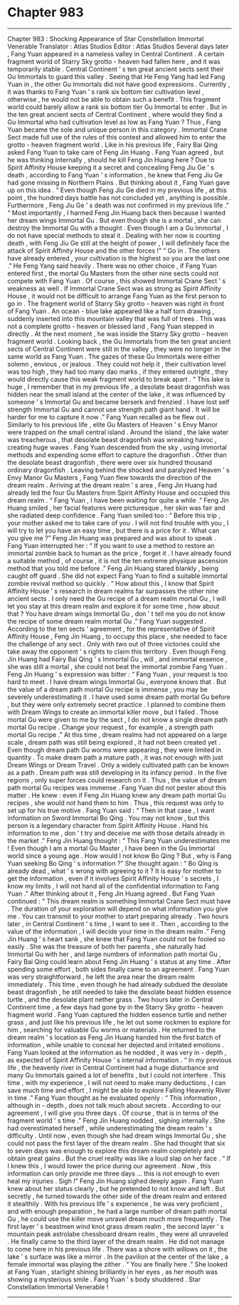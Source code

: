 
# Chapter 983


---

Chapter 983 : Shocking Appearance of Star Constellation Immortal Venerable
Translator :
Atlas Studios
Editor :
Atlas Studios
Several days later , Fang Yuan appeared in a nameless valley in Central Continent .
A certain fragment world of Starry Sky grotto - heaven had fallen here , and it was temporarily stable .
Central Continent ’ s ten great ancient sects sent their Gu Immortals to guard this valley .
Seeing that He Feng Yang had led Fang Yuan in , the other Gu Immortals did not have good expressions .
Currently , it was thanks to Fang Yuan ’ s rank six bottom tier cultivation level , otherwise , he would not be able to obtain such a benefit .
This fragment world could barely allow a rank six bottom tier Gu Immortal to enter . But in the ten great ancient sects of Central Continent , where would they find a Gu Immortal who had cultivation level as low as Fang Yuan ?
Thus , Fang Yuan became the sole and unique person in this category .
Immortal Crane Sect made full use of the rules of this contest and allowed him to enter the grotto - heaven fragment world .
Like in his previous life , Fairy Bai Qing asked Fang Yuan to take care of Feng Jin Huang .
Fang Yuan agreed , but he was thinking internally , should he kill Feng Jin Huang here ?
Due to Spirit Affinity House keeping it a secret and concealing Feng Jiu Ge ’ s death , according to Fang Yuan ’ s information , he knew that Feng Jiu Ge had gone missing in Northern Plains .
But thinking about it , Fang Yuan gave up on this idea .
“ Even though Feng Jiu Ge died in my previous life , at this point , the hundred days battle has not concluded yet , anything is possible . Furthermore , Feng Jiu Ge ’ s death was not confirmed in my previous life .”
“ Most importantly , I harmed Feng Jin Huang back then because I wanted her dream wings Immortal Gu . But even though she is a mortal , she can destroy the Immortal Gu with a thought . Even though I am a Gu Immortal , I do not have special methods to steal it . Dealing with her now is courting death , with Feng Jiu Ge still at the height of power , I will definitely face the attack of Spirit Affinity House and the other forces !”
“ Go in . The others have already entered , your cultivation is the highest so you are the last one .” He Feng Yang said heavily .
There was no other choice , if Fang Yuan entered first , the mortal Gu Masters from the other nine sects could not compete with Fang Yuan .
Of course , this showed Immortal Crane Sect ’ s weakness as well .
If Immortal Crane Sect was as strong as Spirit Affinity House , it would not be difficult to arrange Fang Yuan as the first person to go in .
The fragment world of Starry Sky grotto - heaven was right in front of Fang Yuan .
An ocean - blue lake appeared like a half torn drawing , suddenly inserted into this mountain valley that was full of trees .
This was not a complete grotto - heaven or blessed land , Fang Yuan stepped in directly .
At the next moment , he was inside the Starry Sky grotto - heaven fragment world . Looking back , the Gu Immortals from the ten great ancient sects of Central Continent were still in the valley , they were no longer in the same world as Fang Yuan .
The gazes of these Gu Immortals were either solemn , envious , or jealous .
They could not help it , their cultivation level was too high , they had too many dao marks , if they entered outright , they would directly cause this weak fragment world to break apart .
“ This lake is huge , I remember that in my previous life , a desolate beast dragonfish was hidden near the small island at the center of the lake , it was influenced by someone ’ s Immortal Gu and became berserk and frenzied . I have lost self strength Immortal Gu and cannot use strength path giant hand . It will be harder for me to capture it now .”
Fang Yuan recalled as he flew out .
Similarly to his previous life , elite Gu Masters of Heaven ’ s Envy Manor were trapped on the small central island .
Around the island , the lake water was treacherous , that desolate beast dragonfish was wreaking havoc , creating huge waves .
Fang Yuan descended from the sky , using immortal methods and expending some effort to capture the dragonfish .
Other than the desolate beast dragonfish , there were over six hundred thousand ordinary dragonfish .
Leaving behind the shocked and paralyzed Heaven ’ s Envy Manor Gu Masters , Fang Yuan flew towards the direction of the dream realm .
Arriving at the dream realm ’ s area , Feng Jin Huang had already led the four Gu Masters from Spirit Affinity House and occupied this dream realm .
“ Fang Yuan , I have been waiting for quite a while .” Feng Jin Huang smiled , her facial features were picturesque , her skin was fair and she radiated deep confidence .
Fang Yuan smiled too : “ Before this trip , your mother asked me to take care of you . I will not find trouble with you , I will try to let you have an easy time , but there is a price for it . What can you give me ?”
Feng Jin Huang was prepared and was about to speak .
Fang Yuan interrupted her : “ If you want to use a method to restore an immortal zombie back to human as the price , forget it . I have already found a suitable method , of course , it is not the ten extreme physique ascension method that you told me before .”
Feng Jin Huang stared blankly , being caught off guard .
She did not expect Fang Yuan to find a suitable immortal zombie revival method so quickly .
“ How about this , I know that Spirit Affinity House ’ s research in dream realms far surpasses the other nine ancient sects . I only need the Gu recipe of a dream realm mortal Gu , I will let you stay at this dream realm and explore it for some time , how about that ? You have dream wings Immortal Gu , don ’ t tell me you do not know the recipe of some dream realm mortal Gu .” Fang Yuan suggested .
According to the ten sects ’ agreement , for the representative of Spirit Affinity House , Feng Jin Huang , to occupy this place , she needed to face the challenge of any sect . Only with two out of three victories could she take away the opponent ’ s rights to claim this territory .
Even though Feng Jin Huang had Fairy Bai Qing ’ s Immortal Gu , will , and immortal essence , she was still a mortal , she could not beat the immortal zombie Fang Yuan .
Feng Jin Huang ’ s expression was bitter : “ Fang Yuan , your request is too hard to meet . I have dream wings Immortal Gu , everyone knows that . But the value of a dream path mortal Gu recipe is immense , you may be severely underestimating it . I have used some dream path mortal Gu before , but they were only extremely secret practice . I planned to combine them with Dream Wings to create an immortal killer move , but I failed . Those mortal Gu were given to me by the sect , I do not know a single dream path mortal Gu recipe . Change your request , for example , a strength path mortal Gu recipe .”
At this time , dream realms had not appeared on a large scale , dream path was still being explored , it had not been created yet .
Even though dream path Gu worms were appearing , they were limited in quantity .
To make dream path a mature path , it was not enough with just Dream Wings or Dream Travel .
Only a widely cultivated path can be known as a path .
Dream path was still developing in its infancy period . In the five regions , only super forces could research on it . Thus , the value of dream path mortal Gu recipes was immense .
Fang Yuan did not pester about this matter .
He knew : even if Feng Jin Huang knew any dream path mortal Gu recipes , she would not hand them to him .
Thus , this request was only to set up for his true motive .
Fang Yuan said : “ Then in that case , I want information on Sword Immortal Bo Qing . You may not know , but this person is a legendary character from Spirit Affinity House . Hand his information to me , don ’ t try and deceive me with those details already in the market .”
Feng Jin Huang thought : “ This Fang Yuan underestimates me ! Even though I am a mortal Gu Master , I have been in the Gu Immortal world since a young age . How would I not know Bo Qing ? But , why is Fang Yuan seeking Bo Qing ’ s information ?”
She thought again : “ Bo Qing is already dead , what ’ s wrong with agreeing to it ? It is easy for mother to get the information , even if it involves Spirit Affinity House ’ s secrets , I know my limits , I will not hand all of the confidential information to Fang Yuan .”
After thinking about it , Feng Jin Huang agreed .
But Fang Yuan continued : “ This dream realm is something Immortal Crane Sect must have . The duration of your exploration will depend on what information you give me . You can transmit to your mother to start preparing already . Two hours later , in Central Continent ’ s time , I want to see it . Then , according to the value of the information , I will decide your time in the dream realm .”
Feng Jin Huang ’ s heart sank , she knew that Fang Yuan could not be fooled so easily .
She was the treasure of both her parents , she naturally had Immortal Gu with her , and large numbers of information path mortal Gu , Fairy Bai Qing could learn about Feng Jin Huang ’ s status at any time .
After spending some effort , both sides finally came to an agreement .
Fang Yuan was very straightforward , he left the area near the dream realm immediately . This time , even though he had already subdued the desolate beast dragonfish , he still needed to take the desolate beast hidden essence turtle , and the desolate plant nether grass .
Two hours later in Central Continent time , a few days had gone by in the Starry Sky grotto - heaven fragment world .
Fang Yuan captured the hidden essence turtle and nether grass , and just like his previous life , he let out some rockmen to explore for him , searching for valuable Gu worms or materials .
He returned to the dream realm ’ s location as Feng Jin Huang handed him the first batch of information , while unable to conceal her dejected and irritated emotions .
Fang Yuan looked at the information as he nodded , it was very in - depth , as expected of Spirit Affinity House ’ s internal information .
“ In my previous life , the heavenly river in Central Continent had a huge disturbance and many Gu Immortals gained a lot of benefits , but I could not interfere . This time , with my experience , I will not need to make many deductions , I can save much time and effort , I might be able to explore Falling Heavenly River in time .”
Fang Yuan thought as he evaluated openly : “ This information , although in - depth , does not talk much about secrets . According to our agreement , I will give you three days . Of course , that is in terms of the fragment world ’ s time .”
Feng Jin Huang nodded , sighing internally .
She had overestimated herself , while underestimating the dream realm ’ s difficulty . Until now , even though she had dream wings Immortal Gu , she could not pass the first layer of the dream realm .
She had thought that six to seven days was enough to explore this dream realm completely and obtain great gains .
But the cruel reality was like a loud slap on her face .
“ If I knew this , I would lower the price during our agreement . Now , this information can only provide me three days … this is not enough to even heal my injuries . Sigh !”
Feng Jin Huang sighed deeply again .
Fang Yuan knew about her status clearly , but he pretended to not know and left .
But secretly , he turned towards the other side of the dream realm and entered it stealthily .
With his previous life ’ s experience , he was very proficient , and with enough preparation , he had a large number of dream path mortal Gu , he could use the killer move unravel dream much more frequently .
The first layer ’ s beastmen wind knot grass dream realm , the second layer ’ s mountain peak astrolabe chessboard dream realm , they were all unraveled .
He finally came to the third layer of the dream realm .
He did not manage to come here in his previous life .
There was a shore with willows on it , the lake ’ s surface was like a mirror .
In the pavilion at the center of the lake , a female immortal was playing the zither .
“ You are finally here .” She looked at Fang Yuan , starlight shining brilliantly in her eyes , as her mouth was showing a mysterious smile .
Fang Yuan ’ s body shuddered .
Star Constellation Immortal Venerable !

---

